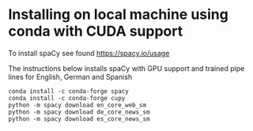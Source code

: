 # Installing on local machine using conda with CUDA support

To install spaCy see found https://spacy.io/usage

The instructions below installs spaCy with GPU support and trained pipe lines for English, German and Spanish

```
conda install -c conda-forge spacy
conda install -c conda-forge cupy
python -m spacy download en_core_web_sm
python -m spacy download de_core_news_sm
python -m spacy download es_core_news_sm
```